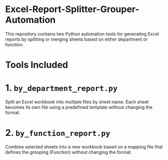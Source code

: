 # Excel-Report-Splitter-Grouper-Automation
This repository contains two Python automation tools for generating Excel reports by splitting or merging sheets based on either department or function.

# Tools Included

# 1. `by_department_report.py`
Split an Excel workbook into multiple files by sheet name. Each sheet becomes its own file using a predefined template without changing the format.

# 2. `by_function_report.py`
Combine selected sheets into a new workbook based on a mapping file that defines the grouping (Function) without changing the format.
